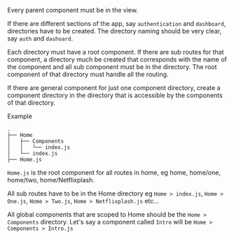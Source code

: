 Every parent component must be in the view.

If there are different sections of the app, say `authentication` and `dashboard`, directories have to be created. The directory naming should be very clear, say `auth` and `dashoard`.

Each directory must have a root component. If there are sub routes for that component, a directory much be created that corresponds with the name of the component and all sub component must be in the directory. The root component of that directory must handle all the routing.

If there are general component for just one component directory, create a component directory in the directory that is accessible by the components of that directory.

Example

```
.
├── Home
│   ├── Components
│   │   └── index.js
│   └── index.js
├── Home.js
```

`Home.js` is the root component for all routes in home, eg home, home/one, home/two, home/Netflixplash.

All sub routes have to be in the Home directory eg `Home > index.js`, `Home > One.js`, `Home > Two.js`, `Home > Netflixplash.js` etc...

All global components that are scoped to Home should be the `Home > Components` directory. Let's say a component called `Intro` will be `Home > Components > Intro.js`
